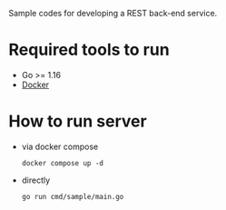 Sample codes for developing a REST back-end service.

# Required tools to run
- Go >= 1.16
- [Docker](https://www.docker.com/products/docker-desktop)

# How to run server
- via docker compose
    ```
    docker compose up -d
    ```
- directly
    ```
    go run cmd/sample/main.go
    ```
